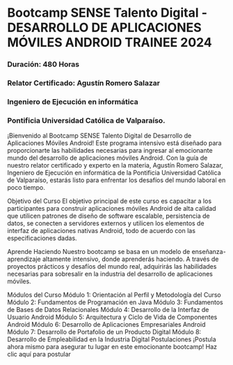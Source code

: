 # Bootcamp SENSE Talento Digital - DESARROLLO DE APLICACIONES MÓVILES ANDROID TRAINEE 2024
### Duración: 480 Horas

### Relator Certificado: Agustín Romero Salazar 

### Ingeniero de Ejecución en informática

### Pontificia Universidad Católica de Valparaíso.


¡Bienvenido al Bootcamp SENSE Talento Digital de Desarrollo de Aplicaciones Móviles Android! Este programa intensivo está diseñado para proporcionarte las habilidades necesarias para ingresar al emocionante mundo del desarrollo de aplicaciones móviles Android. Con la guía de nuestro relator certificado y experto en la materia, Agustín Romero Salazar, Ingeniero de Ejecución en informática de la Pontificia Universidad Católica de Valparaíso, estarás listo para enfrentar los desafíos del mundo laboral en poco tiempo.

Objetivo del Curso
El objetivo principal de este curso es capacitar a los participantes para construir aplicaciones móviles Android de alta calidad que utilicen patrones de diseño de software escalable, persistencia de datos, se conecten a servidores externos y utilicen los elementos de interfaz de aplicaciones nativas Android, todo de acuerdo con las especificaciones dadas.

Aprende Haciendo
Nuestro bootcamp se basa en un modelo de enseñanza-aprendizaje altamente intensivo, donde aprenderás haciendo. A través de proyectos prácticos y desafíos del mundo real, adquirirás las habilidades necesarias para sobresalir en la industria del desarrollo de aplicaciones móviles.

Módulos del Curso
Módulo 1: Orientación al Perfil y Metodología del Curso
Módulo 2: Fundamentos de Programación en Java
Módulo 3: Fundamentos de Bases de Datos Relacionales
Módulo 4: Desarrollo de la Interfaz de Usuario Android
Módulo 5: Arquitectura y Ciclo de Vida de Componentes Android
Módulo 6: Desarrollo de Aplicaciones Empresariales Android
Módulo 7: Desarrollo de Portafolio de un Producto Digital
Módulo 8: Desarrollo de Empleabilidad en la Industria Digital
Postulaciones
¡Postula ahora mismo para asegurar tu lugar en este emocionante bootcamp! Haz clic aquí para postular


